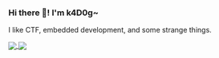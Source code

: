 ### Hi there 👋! I'm k4D0g~
I like CTF, embedded development, and some strange things.

<a href="https://github.com/tinaxinoo">
  <img align="center" src="https://github-readme-streak-stats.herokuapp.com/?user=tinaxinoo" />
</a>
<a href="https://github.com/tinaxinoo">
  <img align="center" src="https://github-readme-stats.vercel.app/api/top-langs/?username=tinaxinoo" />
</a>
